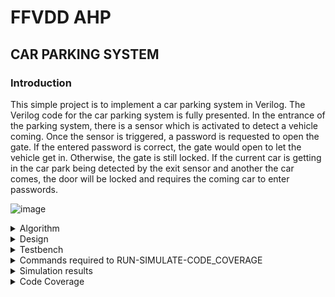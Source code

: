 # FFVDD AHP
## CAR PARKING SYSTEM

### Introduction

This simple project is to implement a car parking system in Verilog. The Verilog code for the car parking system is fully presented.
In the entrance of the parking system, there is a sensor which is activated to detect a vehicle coming. Once the sensor is triggered, a password is requested to open the gate. If the entered password is correct, the gate would open to let the vehicle get in. Otherwise, the gate is still locked. If the current car is getting in the car park being detected by the exit sensor and another the car comes, the door will be locked and requires the coming car to enter passwords.

![image](https://github.com/ShashidharReddy01/FFVDD/assets/142148810/899e38f8-309d-4451-b9cf-fb4c76f3e77f)

<details>
<summary>Algorithm</summary>


1. Vehicle Detection:
   - When a vehicle approaches the entrance of the parking system, a sensor is activated to detect its presence.

2. Request for Password:
   - Once the sensor is triggered and a vehicle is detected, the system requests a password to open the gate. This is typically done via an input interface, such as a keypad or a mobile app.

3. Password Entry:
   - The driver or user of the vehicle enters the required password using the input interface.

4. Password Verification:
   - The entered password is compared to a pre-defined correct password or a database of authorized users. The system checks if the entered password is correct.

5. Gate Operation:
   - If the entered password is correct, the gate opens to allow the vehicle to enter the parking area.

6. Gate Locking:
   - If the entered password is incorrect, the gate remains locked. The vehicle is not granted access, and the driver may need to re-enter the correct password.

7. Exit Detection:
   - As a vehicle enters, it is detected by an entrance sensor. Simultaneously, the parking system keeps track of the vehicles within the parking area.

8. Preventing Multiple Entries:
   - If another vehicle approaches while the first vehicle is still in the process of entering and hasn't completely cleared the gate, the gate remains locked. The second vehicle will also need to enter the correct password.

9. Monitoring and Management:
   - The parking system may have monitoring and management capabilities, such as recording entry and exit times, managing access permissions, and providing data on parking availability.

This process ensures that only authorized vehicles with the correct password can enter the parking area. Additionally, it prevents multiple vehicles from entering simultaneously, maintaining security and control over access to the parking facility.
</details>

<details>
<summary>Design</summary>

```
module parking_system( 
                input clk,reset_n,
 input sensor_entrance, sensor_exit, 
 input [1:0] password_1, password_2,
 output wire GREEN_LED,RED_LED,
 output reg [6:0] HEX_1, HEX_2
    );
 parameter IDLE = 3'b000, WAIT_PASSWORD = 3'b001, WRONG_PASS = 3'b010, RIGHT_PASS = 3'b011,STOP = 3'b100;
 // Moore FSM : output just depends on the current state
 reg[2:0] current_state, next_state;
 reg[31:0] counter_wait;
 reg red_tmp,green_tmp;
 // Next state
 always @(posedge clk or negedge reset_n)
 begin
 if(~reset_n) 
 current_state = IDLE;
 else
 current_state = next_state;
 end
 // counter_wait
 always @(posedge clk or negedge reset_n) 
 begin
 if(~reset_n) 
 counter_wait <= 0;
 else if(current_state==WAIT_PASSWORD)
 counter_wait <= counter_wait + 1;
 else 
 counter_wait <= 0;
 end
 // change state
 always @(*)
 begin
 case(current_state)
 IDLE: begin
         if(sensor_entrance == 1)
 next_state = WAIT_PASSWORD;
 else
 next_state = IDLE;
 end
 WAIT_PASSWORD: begin
 if(counter_wait <= 3)
 next_state = WAIT_PASSWORD;
 else 
 begin
 if((password_1==2'b01)&&(password_2==2'b10))
 next_state = RIGHT_PASS;
 else
 next_state = WRONG_PASS;
 end
 end
 WRONG_PASS: begin
 if((password_1==2'b01)&&(password_2==2'b10))
 next_state = RIGHT_PASS;
 else
 next_state = WRONG_PASS;
 end
 RIGHT_PASS: begin
 if(sensor_entrance==1 && sensor_exit == 1)
 next_state = STOP;
 else if(sensor_exit == 1)
 next_state = IDLE;
 else
 next_state = RIGHT_PASS;
 end
 STOP: begin
 if((password_1==2'b01)&&(password_2==2'b10))
 next_state = RIGHT_PASS;
 else
 next_state = STOP;
 end
 default: next_state = IDLE;
 endcase
 end
 // LEDs and output, change the period of blinking LEDs here
 always @(posedge clk) begin 
 case(current_state)
 IDLE: begin
 green_tmp = 1'b0;
 red_tmp = 1'b0;
 HEX_1 = 7'b1111111; // off
 HEX_2 = 7'b1111111; // off
 end
 WAIT_PASSWORD: begin
 green_tmp = 1'b0;
 red_tmp = 1'b1;
 HEX_1 = 7'b000_0110; // E
 HEX_2 = 7'b010_1011; // n 
 end
 WRONG_PASS: begin
 green_tmp = 1'b0;
 red_tmp = ~red_tmp;
 HEX_1 = 7'b000_0110; // E
 HEX_2 = 7'b000_0110; // E 
 end
 RIGHT_PASS: begin
 green_tmp = ~green_tmp;
 red_tmp = 1'b0;
 HEX_1 = 7'b000_0010; // 6
 HEX_2 = 7'b100_0000; // 0 
 end
 STOP: begin
 green_tmp = 1'b0;
 red_tmp = ~red_tmp;
 HEX_1 = 7'b001_0010; // 5
 HEX_2 = 7'b000_1100; // P 
 end
 endcase
 end
 assign RED_LED = red_tmp  ;
 assign GREEN_LED = green_tmp;

endmodule
```
</details>
<details>
<summary>Testbench</summary>

```
module tb_parking_system;

  // Inputs
  reg clk;
  reg reset_n;
  reg sensor_entrance;
  reg sensor_exit;
  reg [1:0] password_1;
  reg [1:0] password_2;

  // Outputs
  wire GREEN_LED;
  wire RED_LED;
  wire [6:0] HEX_1;
  wire [6:0] HEX_2;
  // Instantiate the Unit Under Test (UUT)
  parking_system uut (
  .clk(clk), 
  .reset_n(reset_n), 
  .sensor_entrance(sensor_entrance), 
  .sensor_exit(sensor_exit), 
  .password_1(password_1), 
  .password_2(password_2), 
  .GREEN_LED(GREEN_LED), 
  .RED_LED(RED_LED), 
  .HEX_1(HEX_1), 
 .HEX_2(HEX_2)
 );
 initial begin
 clk = 0;
 forever #10 clk = ~clk;
 end
 initial begin
 // Initialize Inputs
 reset_n = 0;
 sensor_entrance = 0;
 sensor_exit = 0;
 password_1 = 0;
 password_2 = 0;
 // Wait 100 ns for global reset to finish
 #100;
      reset_n = 1;
 #20;
 sensor_entrance = 1;
 #1000;
 sensor_entrance = 0;
 password_1 = 1;
 password_2 = 2;
 #2000;
 sensor_exit =1;
 
 end
    
endmodule
```
</details>
<details>
<summary>Commands required to RUN-SIMULATE-CODE_COVERAGE</summary>
	
## Steps to start CADENCE on linux

&gt; create a folder in the desktop, with your srn/name

&gt; open the folder

&gt; right-click and create files for design and testbench,
eg. db_fsm.v and db_tb.v

&gt; right-click on the files and open them using gedit, save the design and
testbench codes in the respective files

&gt; right-click inside the folder and select open in terminal

&gt; enter the following commands in the terminal
`csh`

Enters the C-Shell

`source /home/install/cshrc`
&gt; `/cshrc`

&gt; Navigates to the Cadence Tools install path and starts the tool

Note: You can use the upper arrow in the terminal to navigate quickly to the already used paths/commands and use tab-key to auto-complete commands.

&gt; A new window appears that welcomes the user to the Cadence Design Suite,the following tools can be invoked in this window.

## Simulation Tool

&gt;To start reading the design and testbench files, to obtain a waveform in the Graphical User Interface (simvision), enter the following commands.
Note: No space between +access and +rw, but mandatory space between +rw and +gui. (make sure to follow all similar spacing patterns given in the tool reference)

&gt; `ncverilog <design> <testbench> +access+rw +gui`

eg. `ncverilog db_fsm.v db_tb.v +access+rw +gui`

Note: the +gui starts up the ncverilog GUI window.

&gt; navigate through the design hierarchy and select the signals you want to
analyze in the design browser (hold down ctrl-key while selecting), right-click
and select send to waveform

&gt; in the simvision window, select the play button, followed by the pause button
to start and stop the simulation. The simulation will end automatically if the
$finish statement is executed in the HDL.

&gt; select the ‘=’ symbol at the top right corner of the window, to fit the
waveform’s entirety in the same frame.

&gt; drag the red marker to the beginning of the waveform and select on the ‘+’
symbol on the top right corner, to magnify until the waveform pulses are
visible for verifying the functionality of the design.

## Code Coverage Check

&gt; `ncverilog design.v tb.v +access+rw +gui +nccoverage+all`

&gt; Check for the path of the file “cov_work” generated in the terminal then
type:

(Invoke Incisive Metrics Center)

&gt;enter the command ‘imc’ in the terminal which will launch the IMC GUI.

`imc`

&gt; In he IMC’s Graphical User Interface, you can navigate and select the file to
check the Code Coverage (block, branch, expression, toggle) and FSM
Coverage, represented in percentages.
</details>
<details>
<summary>Simulation results</summary>

![WhatsApp Image 2023-10-25 at 16 02 13_756b86be](https://github.com/ShashidharReddy01/FFVDD/assets/142148810/ba8b7af7-30aa-4c53-aa59-4524f9a23f38)

</details>
<details>
<summary>Code Coverage</summary>
  
![WhatsApp Image 2023-10-25 at 16 02 13_ab159753](https://github.com/ShashidharReddy01/FFVDD/assets/142148810/8fe49278-5036-461e-99bb-6288c754719a)

</details>
